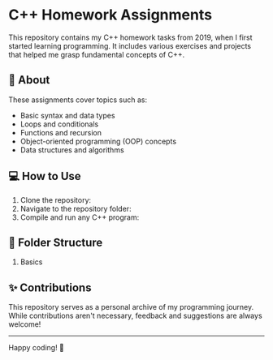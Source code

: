 # C++ Homework Assignments

This repository contains my C++ homework tasks from 2019, when I first started learning programming. It includes various exercises and projects that helped me grasp fundamental concepts of C++.

## 📌 About

These assignments cover topics such as:

- Basic syntax and data types
- Loops and conditionals
- Functions and recursion
- Object-oriented programming (OOP) concepts
- Data structures and algorithms

## 💻 How to Use

1. Clone the repository:
2. Navigate to the repository folder:
3. Compile and run any C++ program:

## 📂 Folder Structure

1. Basics

## ✨ Contributions

This repository serves as a personal archive of my programming journey. While contributions aren't necessary, feedback and suggestions are always welcome!

---

Happy coding! 🚀
